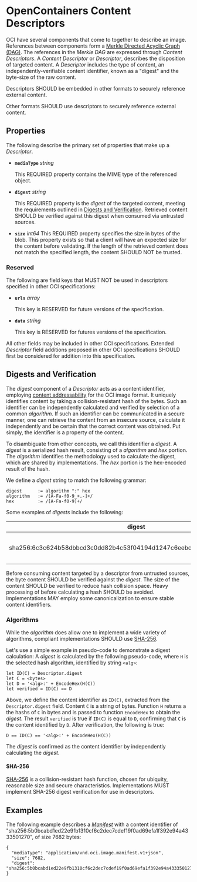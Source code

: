 # OpenContainers Content Descriptors

OCI have several components that come to together to describe an image.
References between components form a [Merkle Directed Acyclic Graph (DAG)](https://en.wikipedia.org/wiki/Merkle_tree).
The references in the _Merkle DAG_ are expressed through _Content Descriptors_.
A _Content Descriptor_ or _Descriptor_, describes the disposition of targeted content.
A _Descriptor_ includes the type of content, an independently-verifiable content identifier, known as a "digest" and the byte-size of the raw content.

Descriptors SHOULD be embedded in other formats to securely reference external content.

Other formats SHOULD use descriptors to securely reference external content.

## Properties

The following describe the primary set of properties that make up a _Descriptor_.

- **`mediaType`** *string*

  This REQUIRED property contains the MIME type of the referenced object.

- **`digest`** *string*

  This REQUIRED property is the _digest_ of the targeted content, meeting the requirements outlined in [Digests and Verification](#digests-and-verification).
  Retrieved content SHOULD be verified against this digest when consumed via untrusted sources.

- **`size`** *int64*
  This REQUIRED property specifies the size in bytes of the blob.
  This property exists so that a client will have an expected size for the content before validating.
  If the length of the retrieved content does not match the specified length, the content SHOULD NOT be trusted.

### Reserved

The following are field keys that MUST NOT be used in descriptors specified in other OCI specifications:

- **`urls`** *array*

  This key is RESERVED for future versions of the specification.

- **`data`** *string*

  This key is RESERVED for futures versions of the specification.

All other fields may be included in other OCI specifications.
Extended _Descriptor_ field additions proposed in other OCI specifications SHOULD first be considered for addition into this specification.

## Digests and Verification

The _digest_ component of a _Descriptor_ acts as a content identifier, employing [content addressability](http://en.wikipedia.org/wiki/Content-addressable_storage) for the OCI image format.
It uniquely identifies content by taking a collision-resistant hash of the bytes.
Such an identifier can be independently calculated and verified by selection of a common _algorithm_.
If such an identifier can be communicated in a secure manner, one can retrieve the content from an insecure source, calculate it independently and be certain that the correct content was obtained.
Put simply, the identifier is a property of the content.

To disambiguate from other concepts, we call this identifier a _digest_.
A _digest_ is a serialized hash result, consisting of a _algorithm_ and _hex_ portion.
The _algorithm_ identifies the methodology used to calculate the digest, which are shared by implementations.
The _hex_ portion is the hex-encoded result of the hash.

We define a _digest_ string to match the following grammar:

```
digest      := algorithm ":" hex
algorithm   := /[A-Fa-f0-9_+.-]+/
hex         := /[A-Fa-f0-9]+/
```

Some examples of _digests_ include the following:

digest                                                                            | description                                   |
----------------------------------------------------------------------------------|------------------------------------------------
sha256:6c3c624b58dbbcd3c0dd82b4c53f04194d1247c6eebdaab7c610cf7d66709b3b           | Common sha256 based digest                    |

Before consuming content targeted by a descriptor from untrusted sources, the byte content SHOULD be verified against the _digest_.
The size of the content SHOULD be verified to reduce hash collision space.
Heavy processing of before calculating a hash SHOULD be avoided.
Implementations MAY employ some canonicalization to ensure stable content identifiers.

### Algorithms

While the _algorithm_ does allow one to implement a wide variety of algorithms, compliant implementations SHOULD use [SHA-256](#SHA-256).

Let's use a simple example in pseudo-code to demonstrate a digest calculation:
A _digest_ is calculated by the following pseudo-code, where `H` is the selected hash algorithm, identified by string `<alg>`:
```
let ID(C) = Descriptor.digest
let C = <bytes>
let D = '<alg>:' + EncodeHex(H(C))
let verified = ID(C) == D
```
Above, we define the content identifier as `ID(C)`, extracted from the `Descriptor.digest` field.
Content `C` is a string of bytes.
Function `H` returns a the hashs of `C` in bytes and is passed to function `EncodeHex` to obtain the _digest_.
The result `verified` is true if `ID(C)` is equal to `D`, confirming that `C` is the content identified by `D`.
After verification, the following is true:

```
D == ID(C) == '<alg>:' + EncodeHex(H(C))
```

The _digest_ is confirmed as the content identifier by independently calculating the _digest_.

#### SHA-256

[SHA-256](https://tools.ietf.org/html/rfc4634#page-7) is a collision-resistant hash function, chosen for ubiquity, reasonable size and secure characteristics.
Implementations MUST implement SHA-256 digest verification for use in descriptors.

## Examples

The following example describes a [_Manifest_](manifest.md#image-manifest) with a content identifier of "sha256:5b0bcabd1ed22e9fb1310cf6c2dec7cdef19f0ad69efa1f392e94a4333501270", of size 7682 bytes:

```json,title=Content%20Descriptor&mediatype=application/vnd.oci.descriptor.v1%2Bjson
{
  "mediaType": "application/vnd.oci.image.manifest.v1+json",
  "size": 7682,
  "digest": "sha256:5b0bcabd1ed22e9fb1310cf6c2dec7cdef19f0ad69efa1f392e94a4333501270"
}
```
